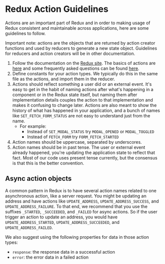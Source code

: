 # Redux Action Guidelines

Actions are an important part of Redux and in order to making usage of Redux consistent and maintainable across applications, here are some guidelines to follow.

Important note: actions are the objects that are returned by action creator functions and used by reducers to generate a new state object. Guidelines for reducers and action creators will be in other documentation.

1. Follow the documentation on the [Redux site](https://redux.js.org). The basics of actions are [here](https://redux.js.org/basics/actions) and some frequently asked questions can be found [here](https://redux.js.org/faq/actions).
2. Define constants for your action types. We typically do this in the same file as the actions, and import them in the reducer.
3. Actions should reflect something a user did or an external event. It's easy to get in the habit of naming actions after what's happening in a component or in the Redux state itself, but naming them after implementation details couples the action to that implementation and makes it confusing to change later. Actions are also meant to show the history of what has happened in your application, and a bunch of names like `SET_FETCH_FORM_STATUS` are not easy to understand just from the name.
   - For example:
      - Instead of `SET_MODAL_STATUS` try `MODAL_OPENED` or `MODAL_TOGGLED`
      - Instead of `FETCH_FORM` try `FORM_FETCH_STARTED`
4. Action names should be uppercase, separated by underscores.
4. Action names should be in past tense. The user or external event already happened, you're updating the application state to reflect that fact. Most of our code uses present tense currently, but the consensus is that this is the better convention.

## Async action objects

A common pattern in Redux is to have several action names related to one asynchronous action, like a server request. You might be updating an address and have actions like `UPDATE_ADDRESS`, `UPDATE_ADDRESS_SUCCESS`, and `UPDATE_ADDRESS_FAILURE`. To that end, we recommend that you use the suffixes `_STARTED`, `_SUCCEEDED`, and `_FAILED` for async actions. So if the user trigger an action to update an address, you would have `UPDATE_ADDRESS_STARTED`, `UPDATE_ADDRESS_SUCCEEDED`, and `UPDATE_ADDRESS_FAILED`.

We also suggest using the following properties for data in those action types:

- `response`: the response data in a successful action
- `error`: the error data in a failed action
